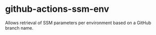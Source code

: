 # github-actions-ssm-env
Allows retrieval of SSM parameters per environment based on a GitHub branch name.
